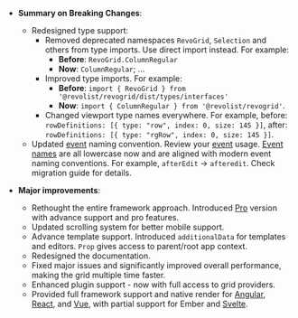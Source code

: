 -   **Summary on Breaking Changes**:

    -   Redesigned type support:
        -   Removed deprecated namespaces `RevoGrid`, `Selection` and others from type imports. Use direct import instead. For example:
            -   **Before**: `RevoGrid.ColumnRegular`
            -   **Now**: `ColumnRegular`;
                ...
        -   Improved type imports. For example:
            -   **Before**: `import { RevoGrid } from '@revolist/revogrid/dist/types/interfaces'`
            -   **Now**: `import { ColumnRegular } from '@revolist/revogrid'`.
        -   Changed viewport type names everywhere. For example, before: `rowDefinitions: [{ type: "row", index: 0, size: 145 }]`, after: `rowDefinitions: [{ type: "rgRow", index: 0, size: 145 }]`.
    -   Updated [event](/guide/api/events) naming convention. Review your [event](/guide/api/events) usage. [Event names](/guide/api/events) are all lowercase now and are aligned with modern event naming conventions. For example, `afterEdit` -> `afteredit`. Check migration guide for details.

-   **Major improvements**:

    -   Rethought the entire framework approach. Introduced [Pro](/pro/) version with advance support and pro features.
    -   Updated scrolling system for better mobile support.
    -   Advance template support. Introduced `additionalData` for templates and editors. `Prop` gives access to parent/root app context.
    -   Redesigned the documentation.
    -   Fixed major issues and significantly improved overall performance, making the grid multiple time faster.
    -   Enhanced plugin support - now with full access to grid providers.
    -   Provided full framework support and native render for [Angular](./angular/), [React](./react/), and [Vue](./vue3/), with partial support for Ember and [Svelte](./svelte/).
